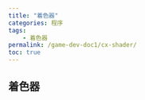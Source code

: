 ```yaml
---
title: "着色器"
categories: 程序
tags:
    - 着色器
permalink: /game-dev-doc1/cx-shader/
toc: true
---
```


## 着色器


